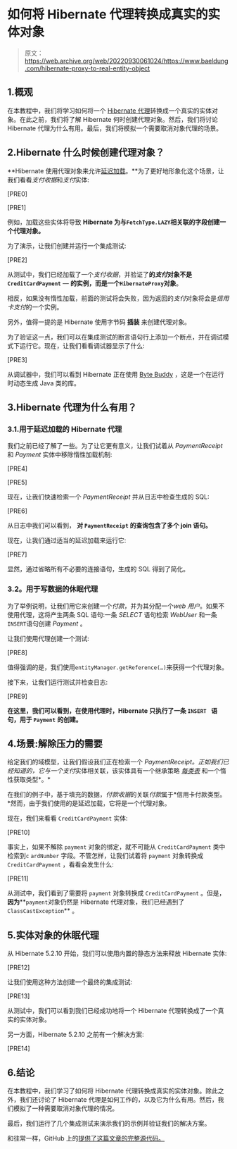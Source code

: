 # 如何将 Hibernate 代理转换成真实的实体对象

> 原文：<https://web.archive.org/web/20220930061024/https://www.baeldung.com/hibernate-proxy-to-real-entity-object>

## 1.概观

在本教程中，我们将学习如何将一个 [Hibernate 代理](/web/20220525124241/https://www.baeldung.com/hibernate-proxy-load-method)转换成一个真实的实体对象。在此之前，我们将了解 Hibernate 何时创建代理对象。然后，我们将讨论 Hibernate 代理为什么有用。最后，我们将模拟一个需要取消对象代理的场景。

## 2.Hibernate 什么时候创建代理对象？

**Hibernate 使用代理对象来允许[延迟加载](/web/20220525124241/https://www.baeldung.com/hibernate-lazy-eager-loading)。**为了更好地形象化这个场景，让我们看看*支付收据*和*支付*实体:

[PRE0]

[PRE1]

例如，加载这些实体将导致 **Hibernate 为与`FetchType.LAZY`相关联的字段创建一个代理对象。**

为了演示，让我们创建并运行一个集成测试:

[PRE2]

从测试中，我们已经加载了一个*支付收据*，并验证了**的*支付*对象不是`CreditCardPayment`** — **的实例，而是一个`HibernateProxy`对象**。

相反，如果没有惰性加载，前面的测试将会失败，因为返回的*支付*对象将会是*信用卡支付*的一个实例。

另外，值得一提的是 Hibernate 使用字节码 **插装** 来创建代理对象。

为了验证这一点，我们可以在集成测试的断言语句行上添加一个断点，并在调试模式下运行它。现在，让我们看看调试器显示了什么:

[PRE3]

从调试器中，我们可以看到 Hibernate 正在使用 [Byte Buddy](/web/20220525124241/https://www.baeldung.com/byte-buddy) ，这是一个在运行时动态生成 Java 类的库。

## 3.Hibernate 代理为什么有用？

### 3.1.用于延迟加载的 Hibernate 代理

我们之前已经了解了一些。为了让它更有意义，让我们试着从 *PaymentReceipt* 和 *Payment* 实体中移除惰性加载机制:

[PRE4]

[PRE5]

现在，让我们快速检索一个 *PaymentReceipt* 并从日志中检查生成的 SQL:

[PRE6]

从日志中我们可以看到， **对 `PaymentReceipt` 的查询包含了多个 join 语句。**

现在，让我们通过适当的延迟加载来运行它:

[PRE7]

显然，通过省略所有不必要的连接语句，生成的 SQL 得到了简化。

### **3.2。用于写数据的休眠代理**

为了举例说明，让我们用它来创建一个*付款*，并为其分配一个*web 用户*。如果不使用代理，这将产生两条 SQL 语句:一条 *SELECT* 语句检索 *WebUser* 和一条`INSERT`语句创建 *Payment* 。

让我们使用代理创建一个测试:

[PRE8]

值得强调的是，我们使用`entityManager.getReference(…)`来获得一个代理对象。

接下来，让我们运行测试并检查日志:

[PRE9]

**在这里，我们可以看到，在使用代理时，Hibernate 只执行了一条 `INSERT ` 语句，用于 `Payment`**  **的创建。**

## 4.场景:解除压力的需要

给定我们的域模型，让我们假设我们正在检索一个 *PaymentReceipt。*正如我们已经知道的，它与一个*支付*实体相关联，该实体具有一个继承策略 *[每类表](/web/20220525124241/https://www.baeldung.com/hibernate-inheritance#table-per-class)* 和一个惰性获取类型*。*

在我们的例子中，基于填充的数据，*付款收据*的关联*付款*属于*信用卡付款类型。*然而，由于我们使用的是延迟加载，它将是一个代理对象。

现在，我们来看看 `CreditCardPayment` 实体:

[PRE10]

事实上，如果不解除 `payment` 对象的绑定，就不可能从 `CreditCardPayment` 类中检索到`c` `ardNumber` 字段。不管怎样，让我们试着将 `payment` 对象转换成 `CreditCardPayment` ，看看会发生什么:

[PRE11]

从测试中，我们看到了需要将 `payment` 对象转换成 `CreditCardPayment` 。但是，**因为****`payment`对象仍然是 Hibernate 代理对象，我们已经遇到了 `ClassCastException`** 。

## 5.实体对象的休眠代理

从 Hibernate 5.2.10 开始，我们可以使用内置的静态方法来释放 Hibernate 实体:

[PRE12]

让我们使用这种方法创建一个最终的集成测试:  

[PRE13]

从测试中，我们可以看到我们已经成功地将一个 Hibernate 代理转换成了一个真实的实体对象。

另一方面，Hibernate 5.2.10 之前有一个解决方案:

[PRE14]

## 6.结论

在本教程中，我们学习了如何将 Hibernate 代理转换成真实的实体对象。除此之外，我们还讨论了 Hibernate 代理是如何工作的，以及它为什么有用。然后，我们模拟了一种需要取消对象代理的情况。

最后，我们运行了几个集成测试来演示我们的示例并验证我们的解决方案。

和往常一样，GitHub 上的[提供了这篇文章的完整源代码。](https://web.archive.org/web/20220525124241/https://github.com/eugenp/tutorials/tree/master/persistence-modules/java-jpa-3)